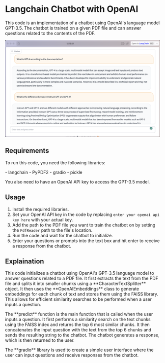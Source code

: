 # Langchain Chatbot with OpenAI

<p>
This code is an implementation of a chatbot using OpenAI's language model GPT-3.5. The chatbot is trained on a given PDF file and can answer questions related to the contents of the PDF.
</p>

![Screenshot](pdf_bot.png)

## Requirements

<p>
To run this code, you need the following libraries:
</p>
- langchain
- PyPDF2
- gradio
- pickle

You also need to have an OpenAI API key to access the GPT-3.5 model.

## Usage
1. Install the required libraries.
2. Set your OpenAI API key in the code by replacing `enter your openai api key here` with your actual key.
3. Add the path to the PDF file you want to train the chatbot on by setting the `PdfReader` path to the file's location.
4. Run the code and wait for the chatbot to initialize.
5. Enter your questions or prompts into the text box and hit enter to receive a response from the chatbot.

## Explaination
<p>
This code initializes a chatbot using OpenAI's GPT-3.5 language model to answer questions related to a PDF file. It first extracts the text from the PDF file and splits it into smaller chunks using a **CharacterTextSplitter** object. It then uses the **OpenAIEmbeddings** class to generate embeddings for each chunk of text and stores them using the FAISS library. This allows for efficient similarity searches to be performed when a user inputs a question.
</p>

<p>
The **predict** function is the main function that is called when the user inputs a question. It first performs a similarity search on the text chunks using the FAISS index and returns the top 6 most similar chunks. It then concatenates the input question with the text from the top 6 chunks and sends the resulting string to the chatbot. The chatbot generates a response, which is then returned to the user.
</p>

<p>
The **gradio** library is used to create a simple user interface where the user can input questions and receive responses from the chatbot.
</p>

